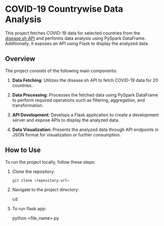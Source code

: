 # COVID-19 Countrywise Data Analysis

This project fetches COVID-19 data for selected countries from the [disease.sh API](https://disease.sh/docs/#/COVID-19%3A%20Worldometers/get_v3_covid_19_countries) and performs data analysis using PySpark DataFrame. Additionally, it exposes an API using Flask to display the analyzed data.

## Overview

The project consists of the following main components:

1. **Data Fetching**: Utilizes the disease.sh API to fetch COVID-19 data for 20 countries.

2. **Data Processing**: Processes the fetched data using PySpark DataFrame to perform required operations such as filtering, aggregation, and transformation.

3. **API Development**: Develops a Flask application to create a development server and expose APIs to display the analyzed data.

4. **Data Visualization**: Presents the analyzed data through API endpoints in JSON format for visualization or further consumption.

## How to Use

To run the project locally, follow these steps:

1. Clone the repository:

   ```bash
   git clone <repository-url>

2. Navigate to the project directory:

   cd <project-directory>

3. To run flask app:
   
   python <file_name>.py

